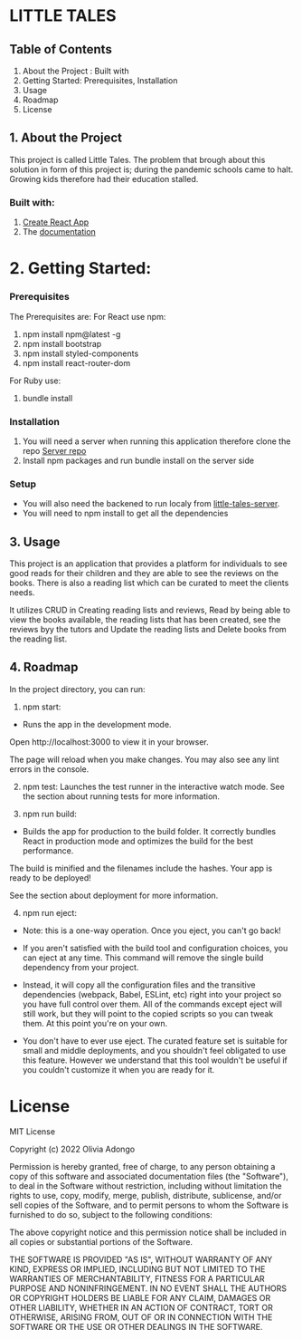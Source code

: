 # LITTLE TALES
## Table of Contents

1. About the Project : Built with
2. Getting Started: Prerequisites, Installation
3. Usage
4. Roadmap
5. License

 ## 1. About the Project 
 This project is called Little Tales. The problem that brough about this solution in form of this project is; during the pandemic schools came to halt. Growing kids therefore had their education stalled. 

### Built with: 
1. [Create React App](https://github.com/facebook/create-react-app)
2. The [documentation](https://reactjs.org/)
# 2. Getting Started: 
### Prerequisites
The Prerequisites are: 
For React  use npm: 
1. npm install npm@latest -g
2. npm install bootstrap
3. npm install styled-components
4. npm install react-router-dom

For Ruby use:
1. bundle install
### Installation
1. You will need a server when running this application therefore clone the repo [Server repo](https://github.com/OliviaAdongo/little-tales-server)
2. Install npm packages and run bundle install on  the server side

### Setup
- You will also need the backened to run localy from [little-tales-server](https://github.com/OliviaAdongo/little-tales-server).
- You will need to npm install to get all the dependencies

## 3. Usage
This project is an application that provides a platform for individuals to see good reads for their children and they are able to see the reviews on the books. There is also a reading list which can be curated to meet the clients needs.

 It utilizes CRUD in Creating reading lists and reviews, Read by being able to view the books available, the reading lists that has been created, see the reviews byy the tutors and Update the reading lists and Delete books from the reading list. 
## 4. Roadmap
In the project directory, you can run:

1. npm start:
- Runs the app in the development mode.

Open http://localhost:3000 to view it in your browser.

The page will reload when you make changes.
You may also see any lint errors in the console.

2. npm test:
Launches the test runner in the interactive watch mode.
See the section about running tests for more information.

3. npm run build: 
- Builds the app for production to the build folder.
It correctly bundles React in production mode and optimizes the build for the best performance.

The build is minified and the filenames include the hashes.
Your app is ready to be deployed!

See the section about deployment for more information.

4. npm run eject:
- Note: this is a one-way operation. Once you eject, you can't go back!

- If you aren't satisfied with the build tool and configuration choices, you can eject at any time. This command will remove the single build dependency from your project.

- Instead, it will copy all the configuration files and the transitive dependencies (webpack, Babel, ESLint, etc) right into your project so you have full control over them. All of the commands except eject will still work, but they will point to the copied scripts so you can tweak them. At this point you're on your own.

- You don't have to ever use eject. The curated feature set is suitable for small and middle deployments, and you shouldn't feel obligated to use this feature. However we understand that this tool wouldn't be useful if you couldn't customize it when you are ready for it.

# License
MIT License

Copyright (c) 2022 Olivia Adongo

Permission is hereby granted, free of charge, to any person obtaining a copy of this software and associated documentation files (the "Software"), to deal in the Software without restriction, including without limitation the rights to use, copy, modify, merge, publish, distribute, sublicense, and/or sell copies of the Software, and to permit persons to whom the Software is furnished to do so, subject to the following conditions:

The above copyright notice and this permission notice shall be included in all copies or substantial portions of the Software.

THE SOFTWARE IS PROVIDED "AS IS", WITHOUT WARRANTY OF ANY KIND, EXPRESS OR IMPLIED, INCLUDING BUT NOT LIMITED TO THE WARRANTIES OF MERCHANTABILITY, FITNESS FOR A PARTICULAR PURPOSE AND NONINFRINGEMENT. IN NO EVENT SHALL THE AUTHORS OR COPYRIGHT HOLDERS BE LIABLE FOR ANY CLAIM, DAMAGES OR OTHER LIABILITY, WHETHER IN AN ACTION OF CONTRACT, TORT OR OTHERWISE, ARISING FROM, OUT OF OR IN CONNECTION WITH THE SOFTWARE OR THE USE OR OTHER DEALINGS IN THE SOFTWARE.
